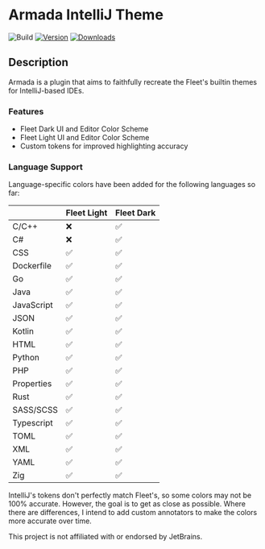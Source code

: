 # Armada IntelliJ Theme

![Build](https://github.com/DavidSeptimus/armada-theme-intellij-plugin/workflows/Build/badge.svg)
[![Version](https://img.shields.io/jetbrains/plugin/v/26844-armada-theme.svg)](https://plugins.jetbrains.com/plugin/26844-armada-theme)
[![Downloads](https://img.shields.io/jetbrains/plugin/d/26844-armada-theme.svg)](https://plugins.jetbrains.com/plugin/26844-armada-theme)

## Description

<!-- Plugin description -->
Armada is a plugin that aims to faithfully recreate the Fleet's builtin themes for IntelliJ-based IDEs.

### Features

- Fleet Dark UI and Editor Color Scheme
- Fleet Light UI and Editor Color Scheme
- Custom tokens for improved highlighting accuracy

### Language Support

Language-specific colors have been added for the following languages so far:

|            | Fleet Light | Fleet Dark |
|------------|-------------|------------|
| C/C++      | ❌           | ✅          |
| C#         | ❌           | ✅          |
| CSS        | ✅           | ✅          |
| Dockerfile | ✅           | ✅          |
| Go         | ✅           | ✅          |
| Java       | ✅           | ✅          |
| JavaScript | ✅           | ✅          |
| JSON       | ✅           | ✅          |
| Kotlin     | ✅           | ✅          |
| HTML       | ✅           | ✅          |
| Python     | ✅           | ✅          |
| PHP        | ✅           | ✅          |
| Properties | ✅           | ✅          |
| Rust       | ✅           | ✅          |
| SASS/SCSS  | ✅           | ✅          |
| Typescript | ✅           | ✅          |
| TOML       | ✅           | ✅          |
| XML        | ✅           | ✅          |
| YAML       | ✅           | ✅          |
| Zig        | ✅           | ✅          |

<!-- Plugin description end -->

IntelliJ's tokens don't perfectly match Fleet's, so some colors may not be 100% accurate. However, the goal is to get as
close as possible.
Where there are differences, I intend to add custom annotators to make the colors more accurate over time.

This project is not affiliated with or endorsed by JetBrains.
